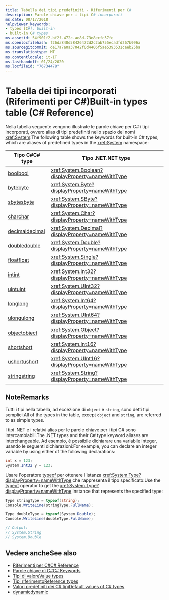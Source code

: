 ```yaml
---
title: Tabella dei tipi predefiniti - Riferimenti per C#
description: Parole chiave per i tipi C# incorporati
ms.date: 08/17/2018
helpviewer_keywords:
- types [C#], built-in
- built-in C# types
ms.assetid: 54f901f2-bf2f-472c-ae8d-73e8ecfc57fe
ms.openlocfilehash: f26da848d58426472d2c2ab755ecadfd267b096a
ms.sourcegitcommit: de17a7a0a37042f0d4406f5ae5393531caeb25ba
ms.translationtype: MT
ms.contentlocale: it-IT
ms.lasthandoff: 01/24/2020
ms.locfileid: "76734478"
---
```

# <a name="built-in-types-table-c-reference"></a><span data-ttu-id="28274-103">Tabella dei tipi incorporati (Riferimenti per C#)</span><span class="sxs-lookup"><span data-stu-id="28274-103">Built-in types table (C# Reference)</span></span>

<span data-ttu-id="28274-104">Nella tabella seguente vengono illustrate le parole chiave per C# i tipi incorporati, ovvero alias di tipi predefiniti nello spazio dei nomi <xref:System>:</span><span class="sxs-lookup"><span data-stu-id="28274-104">The following table shows the keywords for built-in C# types, which are aliases of predefined types in the <xref:System> namespace:</span></span>

|<span data-ttu-id="28274-105">Tipo C#</span><span class="sxs-lookup"><span data-stu-id="28274-105">C# type</span></span>|<span data-ttu-id="28274-106">Tipo .NET</span><span class="sxs-lookup"><span data-stu-id="28274-106">.NET type</span></span>|  
|--------------|-------------------------|  
|[<span data-ttu-id="28274-107">bool</span><span class="sxs-lookup"><span data-stu-id="28274-107">bool</span></span>](../builtin-types/bool.md)|<xref:System.Boolean?displayProperty=nameWithType>|  
|[<span data-ttu-id="28274-108">byte</span><span class="sxs-lookup"><span data-stu-id="28274-108">byte</span></span>](../builtin-types/integral-numeric-types.md)|<xref:System.Byte?displayProperty=nameWithType>|  
|[<span data-ttu-id="28274-109">sbyte</span><span class="sxs-lookup"><span data-stu-id="28274-109">sbyte</span></span>](../builtin-types/integral-numeric-types.md)|<xref:System.SByte?displayProperty=nameWithType>|  
|[<span data-ttu-id="28274-110">char</span><span class="sxs-lookup"><span data-stu-id="28274-110">char</span></span>](../builtin-types/char.md)|<xref:System.Char?displayProperty=nameWithType>|  
|[<span data-ttu-id="28274-111">decimal</span><span class="sxs-lookup"><span data-stu-id="28274-111">decimal</span></span>](../builtin-types/floating-point-numeric-types.md)|<xref:System.Decimal?displayProperty=nameWithType>|  
|[<span data-ttu-id="28274-112">double</span><span class="sxs-lookup"><span data-stu-id="28274-112">double</span></span>](../builtin-types/floating-point-numeric-types.md)|<xref:System.Double?displayProperty=nameWithType>|  
|[<span data-ttu-id="28274-113">float</span><span class="sxs-lookup"><span data-stu-id="28274-113">float</span></span>](../builtin-types/floating-point-numeric-types.md)|<xref:System.Single?displayProperty=nameWithType>|  
|[<span data-ttu-id="28274-114">int</span><span class="sxs-lookup"><span data-stu-id="28274-114">int</span></span>](../builtin-types/integral-numeric-types.md)|<xref:System.Int32?displayProperty=nameWithType>|  
|[<span data-ttu-id="28274-115">uint</span><span class="sxs-lookup"><span data-stu-id="28274-115">uint</span></span>](../builtin-types/integral-numeric-types.md)|<xref:System.UInt32?displayProperty=nameWithType>|  
|[<span data-ttu-id="28274-116">long</span><span class="sxs-lookup"><span data-stu-id="28274-116">long</span></span>](../builtin-types/integral-numeric-types.md)|<xref:System.Int64?displayProperty=nameWithType>|  
|[<span data-ttu-id="28274-117">ulong</span><span class="sxs-lookup"><span data-stu-id="28274-117">ulong</span></span>](../builtin-types/integral-numeric-types.md)|<xref:System.UInt64?displayProperty=nameWithType>|  
|[<span data-ttu-id="28274-118">object</span><span class="sxs-lookup"><span data-stu-id="28274-118">object</span></span>](../builtin-types/reference-types.md)|<xref:System.Object?displayProperty=nameWithType>|  
|[<span data-ttu-id="28274-119">short</span><span class="sxs-lookup"><span data-stu-id="28274-119">short</span></span>](../builtin-types/integral-numeric-types.md)|<xref:System.Int16?displayProperty=nameWithType>|  
|[<span data-ttu-id="28274-120">ushort</span><span class="sxs-lookup"><span data-stu-id="28274-120">ushort</span></span>](../builtin-types/integral-numeric-types.md)|<xref:System.UInt16?displayProperty=nameWithType>|  
|[<span data-ttu-id="28274-121">string</span><span class="sxs-lookup"><span data-stu-id="28274-121">string</span></span>](../builtin-types/reference-types.md)|<xref:System.String?displayProperty=nameWithType>|  
  
## <a name="remarks"></a><span data-ttu-id="28274-122">Note</span><span class="sxs-lookup"><span data-stu-id="28274-122">Remarks</span></span>

<span data-ttu-id="28274-123">Tutti i tipi nella tabella, ad eccezione di `object` e `string`, sono detti tipi semplici.</span><span class="sxs-lookup"><span data-stu-id="28274-123">All of the types in the table, except `object` and `string`, are referred to as simple types.</span></span>

<span data-ttu-id="28274-124">I tipi .NET e i relativi alias per le parole chiave per i tipi C# sono intercambiabili.</span><span class="sxs-lookup"><span data-stu-id="28274-124">The .NET types and their C# type keyword aliases are interchangeable.</span></span> <span data-ttu-id="28274-125">Ad esempio, è possibile dichiarare una variabile integer, usando le seguenti dichiarazioni:</span><span class="sxs-lookup"><span data-stu-id="28274-125">For example, you can declare an integer variable by using either of the following declarations:</span></span>

```csharp
int x = 123;
System.Int32 y = 123;
```

<span data-ttu-id="28274-126">Usare l'operatore [typeof](../operators/type-testing-and-cast.md#typeof-operator) per ottenere l'istanza <xref:System.Type?displayProperty=nameWithType> che rappresenta il tipo specificato:</span><span class="sxs-lookup"><span data-stu-id="28274-126">Use the [typeof](../operators/type-testing-and-cast.md#typeof-operator) operator to get the <xref:System.Type?displayProperty=nameWithType> instance that represents the specified type:</span></span>

```csharp
Type stringType = typeof(string);
Console.WriteLine(stringType.FullName);

Type doubleType = typeof(System.Double);
Console.WriteLine(doubleType.FullName);

// Output:
// System.String
// System.Double
```

## <a name="see-also"></a><span data-ttu-id="28274-127">Vedere anche</span><span class="sxs-lookup"><span data-stu-id="28274-127">See also</span></span>

- [<span data-ttu-id="28274-128">Riferimenti per C#</span><span class="sxs-lookup"><span data-stu-id="28274-128">C# Reference</span></span>](../index.md)
- [<span data-ttu-id="28274-129">Parole chiave di C#</span><span class="sxs-lookup"><span data-stu-id="28274-129">C# Keywords</span></span>](index.md)
- [<span data-ttu-id="28274-130">Tipi di valore</span><span class="sxs-lookup"><span data-stu-id="28274-130">Value types</span></span>](../builtin-types/value-types.md)
- [<span data-ttu-id="28274-131">Tipi riferimento</span><span class="sxs-lookup"><span data-stu-id="28274-131">Reference types</span></span>](reference-types.md)
- [<span data-ttu-id="28274-132">Valori predefiniti dei C# tipi</span><span class="sxs-lookup"><span data-stu-id="28274-132">Default values of C# types</span></span>](../builtin-types/default-values.md)
- [<span data-ttu-id="28274-133">dynamic</span><span class="sxs-lookup"><span data-stu-id="28274-133">dynamic</span></span>](../builtin-types/reference-types.md#the-dynamic-type)
